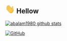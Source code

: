 <h2><img src="https://raw.githubusercontent.com/ABSphreak/ABSphreak/master/gifs/Hi.gif" width="30px"> Hellow</h2>

<!--<img align='left' src='https://64.media.tumblr.com/cd63b535165b335011df836953712372/07cca6b2fc835dbe-6d/s640x960/dcf58e70f52218a4daa3e998326df870d6c66f07.gif' width='320' height='250'> -->

[![abalam1980 github stats](https://github-readme-stats.vercel.app/api?username=abalam1980)](https://github.com/abalam1980)

[![GitHub](https://img.shields.io/badge/dynamic/json?logo=github&label=GitHub+Followers&labelColor=282c34&color=181717&query=%24.data.totalSubs&url=https%3A%2F%2Fapi.spencerwoo.com%2Fsubstats%2F%3Fsource%3Dgithub%26queryKey%3Dtogofire&longCache=true)](https://github.com/abalam1980)
